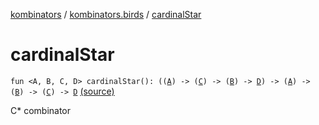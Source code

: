 [kombinators](../index.md) / [kombinators.birds](index.md) / [cardinalStar](./cardinal-star.md)

# cardinalStar

`fun <A, B, C, D> cardinalStar(): ((`[`A`](cardinal-star.md#A)`) -> (`[`C`](cardinal-star.md#C)`) -> (`[`B`](cardinal-star.md#B)`) -> `[`D`](cardinal-star.md#D)`) -> (`[`A`](cardinal-star.md#A)`) -> (`[`B`](cardinal-star.md#B)`) -> (`[`C`](cardinal-star.md#C)`) -> `[`D`](cardinal-star.md#D) [(source)](https://github.com/pardom/kombinators/tree/master/src/main/kotlin/kombinators/birds/cardinal.kt#L18)

C* combinator

